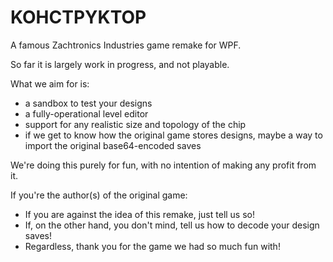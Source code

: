 # KOHCTPYKTOP
A famous Zachtronics Industries game remake for WPF.

So far it is largely work in progress, and not playable.

What we aim for is:

* a sandbox to test your designs
* a fully-operational level editor 
* support for any realistic size and topology of the chip
* if we get to know how the original game stores designs, maybe a way to import the original base64-encoded saves

We're doing this purely for fun, with no intention of making any profit from it.

If you're the author(s) of the original game: 

* If you are against the idea of this remake, just tell us so!
* If, on the other hand, you don't mind, tell us how to decode your design saves!
* Regardless, thank you for the game we had so much fun with!
